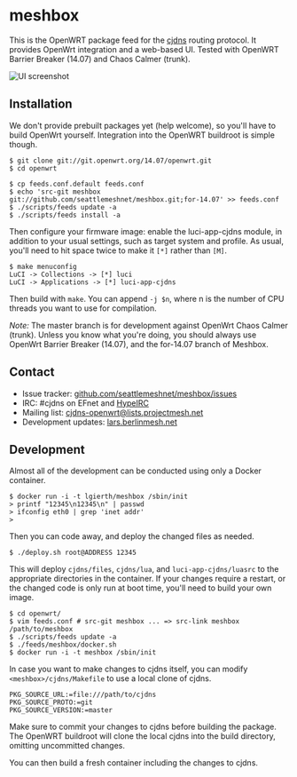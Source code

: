 meshbox
=======

This is the OpenWRT package feed for the [cjdns][cjdns] routing protocol. It provides OpenWrt integration and a web-based UI. Tested with OpenWRT Barrier Breaker (14.07) and Chaos Calmer (trunk).

![UI screenshot](https://github.com/SeattleMeshnet/meshbox/raw/ee9340a6421fe0342eda44b23028143923bb65ee/screenshot.png)

[cjdns]: https://github.com/hyperboria/cjdns


Installation
------------

We don't provide prebuilt packages yet (help welcome), so you'll have to build OpenWrt yourself. Integration into the OpenWRT buildroot is simple though.

    $ git clone git://git.openwrt.org/14.07/openwrt.git
    $ cd openwrt

    $ cp feeds.conf.default feeds.conf
    $ echo 'src-git meshbox git://github.com/seattlemeshnet/meshbox.git;for-14.07' >> feeds.conf
    $ ./scripts/feeds update -a
    $ ./scripts/feeds install -a

Then configure your firmware image: enable the luci-app-cjdns module, in addition to your usual settings, such as target system and profile. As usual, you'll need to hit space twice to make it `[*]` rather than `[M]`.

    $ make menuconfig
    LuCI -> Collections -> [*] luci
    LuCI -> Applications -> [*] luci-app-cjdns

Then build with `make`. You can append `-j $n`, where n is the number of CPU threads you want to use for compilation.

*Note:* The master branch is for development against OpenWrt Chaos Calmer (trunk). Unless you know what you're doing, you should always use OpenWrt Barrier Breaker (14.07), and the for-14.07 branch of Meshbox.


Contact
-------

- Issue tracker: [github.com/seattlemeshnet/meshbox/issues](https://github.com/seattlemeshnet/meshbox/issues)
- IRC: #cjdns on EFnet and [HypeIRC](https://wiki.projectmeshnet.org/HypeIRC)
- Mailing list: [cjdns-openwrt@lists.projectmesh.net](https://lists.projectmesh.net/pipermail/cjdns-openwrt/)
- Development updates: [lars.berlinmesh.net](http://lars.berlinmesh.net)


Development
-----------

Almost all of the development can be conducted using only a Docker container.

```
$ docker run -i -t lgierth/meshbox /sbin/init
> printf "12345\n12345\n" | passwd
> ifconfig eth0 | grep 'inet addr'
>
```

Then you can code away, and deploy the changed files as needed.

```
$ ./deploy.sh root@ADDRESS 12345
```

This will deploy `cjdns/files`, `cjdns/lua`, and `luci-app-cjdns/luasrc` to the appropriate directories in the container. If your changes require a restart, or the changed code is only run at boot time, you'll need to build your own image.

```
$ cd openwrt/
$ vim feeds.conf # src-git meshbox ... => src-link meshbox /path/to/meshbox
$ ./scripts/feeds update -a
$ ./feeds/meshbox/docker.sh
$ docker run -i -t meshbox /sbin/init
```

In case you want to make changes to cjdns itself, you can modify `<meshbox>/cjdns/Makefile` to use a local clone of cjdns.

```
PKG_SOURCE_URL:=file:///path/to/cjdns
PKG_SOURCE_PROTO:=git
PKG_SOURCE_VERSION:=master
```

Make sure to commit your changes to cjdns before building the package. The OpenWRT buildroot will clone the local cjdns into the build directory, omitting uncommitted changes.

You can then build a fresh container including the changes to cjdns.
